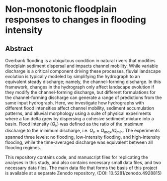 # Non-monotonic floodplain responses to changes in flooding intensity

## Abstract
Overbank flooding is a ubiquitous condition in natural rivers that modifies floodplain sediment dispersal and impacts channel mobility. While variable discharge is a critical component driving these processes, fluvial landscape evolution is typically modeled by simplifying the hydrograph to an equivalent steady discharge; namely, the channel-forming discharge. In this framework, changes in the hydrograph only affect landscape evolution if they modify the channel-forming discharge, but different formulations for the channel-forming discharge can generate a range of predictions from the same input hydrograph. Here, we investigate how hydrographs with different flood intensities affect channel mobility, sediment accumulation patterns, and alluvial morphology using a suite of physical experiments where a fan delta grew by dispersing a cohesive sediment mixture into a basin. Flood intensity ($Q_v$) was defined as the ratio of the maximum discharge to the minimum discharge, i.e. $Q_v = Q_{max} / Q_{min}$. The experiments spanned three levels: no flooding, low-intensity flooding, and high-intensity flooding, while the time-averaged discharge was equivalent between all flooding regimes.

This repository contains code, and manuscript files for replicating the analyses in this study, and also contains necessary small data files, and two necessary data files. The main data file that forms the basis of this project is available at a separate Zenodo repository, (DOI: 10.5281/zenodo.4928815)
